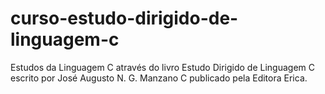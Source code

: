 # curso-estudo-dirigido-de-linguagem-c
 
Estudos da Linguagem C através do livro Estudo Dirigido de Linguagem C escrito por José Augusto N. G. Manzano C publicado pela Editora Erica.